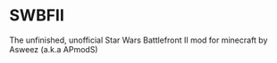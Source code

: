 # SWBFII

The unfinished, unofficial Star Wars Battlefront II mod for minecraft by Asweez (a.k.a APmodS)
